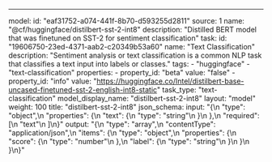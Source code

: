 ---
model:
  id: "eaf31752-a074-441f-8b70-d593255d2811"
  source: 1
  name: "@cf/huggingface/distilbert-sst-2-int8"
  description: "Distilled BERT model that was finetuned on SST-2 for sentiment classification"
  task:
    id: "19606750-23ed-4371-aab2-c20349b53a60"
    name: "Text Classification"
    description: "Sentiment analysis or text classification is a common NLP task that classifies a text input into labels or classes."
  tags:
    - "huggingface"
    - "text-classification"
  properties:
    - property_id: "beta"
      value: "false"
    - property_id: "info"
      value: "https://huggingface.co/Intel/distilbert-base-uncased-finetuned-sst-2-english-int8-static"
task_type: "text-classification"
model_display_name: "distilbert-sst-2-int8"
layout: "model"
weight: 100
title: "distilbert-sst-2-int8"
json_schema:
  input: "{\n  \"type\": \"object\",\n  \"properties\": {\n    \"text\": {\n      \"type\": \"string\"\n    }\n  },\n  \"required\": [\n    \"text\"\n  ]\n}"
  output: "{\n  \"type\": \"array\",\n  \"contentType\": \"application/json\",\n  \"items\": {\n    \"type\": \"object\",\n    \"properties\": {\n      \"score\": {\n        \"type\": \"number\"\n      },\n      \"label\": {\n        \"type\": \"string\"\n      }\n    }\n  }\n}"